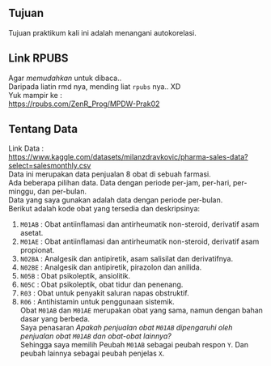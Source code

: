 ## Tujuan
Tujuan praktikum kali ini adalah menangani autokorelasi.  

## Link RPUBS
Agar _memudahkan_ untuk dibaca..  
Daripada liatin rmd nya, mending liat `rpubs` nya.. XD    
Yuk mampir ke :  
https://rpubs.com/ZenR_Prog/MPDW-Prak02  
  
## Tentang Data
Link Data :  
https://www.kaggle.com/datasets/milanzdravkovic/pharma-sales-data?select=salesmonthly.csv   
Data ini merupakan data penjualan 8 obat di sebuah farmasi.  
Ada beberapa pilihan data. Data dengan periode per-jam, per-hari, per-minggu, dan per-bulan.  
Data yang saya gunakan adalah data dengan periode per-bulan.  
Berikut adalah kode obat yang tersedia dan deskripsinya:  
1. `M01AB` : Obat antiinflamasi dan antirheumatik non-steroid, derivatif asam asetat.
2. `M01AE` : Obat antiinflamasi dan antirheumatik non-steroid, derivatif asam propionat.
3. `N02BA` : Analgesik dan antipiretik, asam salisilat dan derivatifnya.
4. `N02BE` : Analgesik dan antipiretik, pirazolon dan anilida.
5. `N05B`  : Obat psikoleptik, ansiolitik.
6. `N05C`  : Obat psikoleptik, obat tidur dan penenang.
7. `R03`   : Obat untuk penyakit saluran napas obstruktif.
8. `R06`   : Antihistamin untuk penggunaan sistemik.  
Obat `M01AB` dan `M01AE` merupakan obat yang sama, namun dengan bahan dasar yang berbeda.  
Saya penasaran _Apakah penjualan obat `M01AB` dipengaruhi oleh penjualan obat `M01AB` dan obat-obat lainnya?_  
Sehingga saya memilih Peubah `M01AB` sebagai peubah respon `Y`. Dan peubah lainnya sebagai peubah penjelas `X`.  
  



